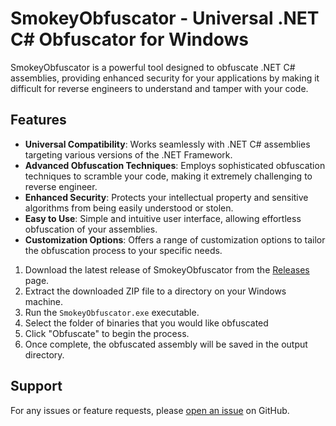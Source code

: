 # SmokeyObfuscator - Universal .NET C# Obfuscator for Windows

SmokeyObfuscator is a powerful tool designed to obfuscate .NET C# assemblies, providing enhanced security for your applications by making it difficult for reverse engineers to understand and tamper with your code.

## Features

- **Universal Compatibility**: Works seamlessly with .NET C# assemblies targeting various versions of the .NET Framework.
- **Advanced Obfuscation Techniques**: Employs sophisticated obfuscation techniques to scramble your code, making it extremely challenging to reverse engineer.
- **Enhanced Security**: Protects your intellectual property and sensitive algorithms from being easily understood or stolen.
- **Easy to Use**: Simple and intuitive user interface, allowing effortless obfuscation of your assemblies.
- **Customization Options**: Offers a range of customization options to tailor the obfuscation process to your specific needs.

1. Download the latest release of SmokeyObfuscator from the [Releases](https://github.com/yourusername/SmokeyObfuscator/releases) page.
2. Extract the downloaded ZIP file to a directory on your Windows machine.
3. Run the `SmokeyObfuscator.exe` executable.
4. Select the folder of binaries that you would like obfuscated
6. Click "Obfuscate" to begin the process.
7. Once complete, the obfuscated assembly will be saved in the output directory.

## Support

For any issues or feature requests, please [open an issue](https://github.com/yourusername/SmokeyObfuscator/issues) on GitHub.
